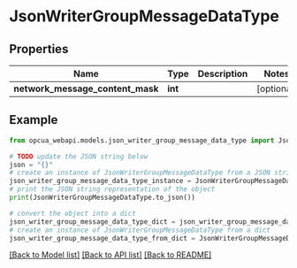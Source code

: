 # JsonWriterGroupMessageDataType


## Properties

Name | Type | Description | Notes
------------ | ------------- | ------------- | -------------
**network_message_content_mask** | **int** |  | [optional] 

## Example

```python
from opcua_webapi.models.json_writer_group_message_data_type import JsonWriterGroupMessageDataType

# TODO update the JSON string below
json = "{}"
# create an instance of JsonWriterGroupMessageDataType from a JSON string
json_writer_group_message_data_type_instance = JsonWriterGroupMessageDataType.from_json(json)
# print the JSON string representation of the object
print(JsonWriterGroupMessageDataType.to_json())

# convert the object into a dict
json_writer_group_message_data_type_dict = json_writer_group_message_data_type_instance.to_dict()
# create an instance of JsonWriterGroupMessageDataType from a dict
json_writer_group_message_data_type_from_dict = JsonWriterGroupMessageDataType.from_dict(json_writer_group_message_data_type_dict)
```
[[Back to Model list]](../README.md#documentation-for-models) [[Back to API list]](../README.md#documentation-for-api-endpoints) [[Back to README]](../README.md)


